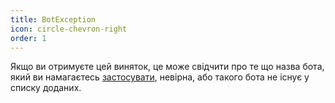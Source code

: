 ```yaml
---
title: BotException
icon: circle-chevron-right
order: 1
---
```


Якщо ви отримуєте цей виняток, це може свідчити про те що назва бота, який ви намагаєтесь [застосувати](../get-started/usage.md), невірна, або такого бота не існує у списку доданих.